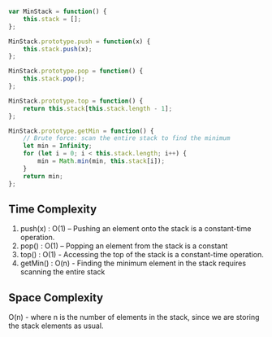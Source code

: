 
``` javascript

var MinStack = function() {
    this.stack = [];
};

MinStack.prototype.push = function(x) {
    this.stack.push(x);
};

MinStack.prototype.pop = function() {
    this.stack.pop();
};

MinStack.prototype.top = function() {
    return this.stack[this.stack.length - 1];
};

MinStack.prototype.getMin = function() {
    // Brute force: scan the entire stack to find the minimum
    let min = Infinity;
    for (let i = 0; i < this.stack.length; i++) {
        min = Math.min(min, this.stack[i]);
    }
    return min;
};

```

## Time Complexity

1. push(x) : O(1) – Pushing an element onto the stack is a constant-time operation.
2. pop() : O(1) – Popping an element from the stack is a constant
3. top() : O(1) -  Accessing the top of the stack is a constant-time operation.
4. getMin() : O(n) - Finding the minimum element in the stack requires scanning the entire stack

## Space Complexity

O(n) - where n is the number of elements in the stack, since we are storing the stack elements as usual.

